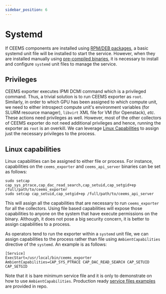 ```yaml
---
sidebar_position: 6
---
```


# Systemd

If CEEMS components are installed using [RPM/DEB packages](../installation/os-packages.md), a basic 
systemd unit file will be installed to start the service. However, when they are 
installed manually using [pre-compiled binaries](../installation/pre-compiled-binaries.md), it is 
necessary to install and configure `systemd` unit files to manage the service.

## Privileges

CEEMS exporter executes IPMI DCMI command which is a privileged command. Thus, a trivial
solution is to run CEEMS exporter as `root`. Similarly, in order to which GPU has been 
assigned to which compute unit, we need to either introspect compute unit's 
environment variables (for SLURM resource manager), `libvirt` XML file for VM (for Openstack),
_etc_. These actions need privileges as well. However, most of the other collectors of 
CEEMS exporter do not need additional privileges and hence, running the exporter 
as `root` is an overkill. We can leverage 
[Linux Capabilities](https://man7.org/linux/man-pages/man7/capabilities.7.html) to 
assign just the necessary privileges to the process.

## Linux capabilities

Linux capabilities can be assigned to either file or process. For instance, capabilities 
on the `ceems_exporter` and `ceems_api_server` binaries can be set as follows:

```
sudo setcap cap_sys_ptrace,cap_dac_read_search,cap_setuid,cap_setgid+ep /full/path/to/ceems_exporter
sudo setcap cap_setuid,cap_setgid+ep /full/path/to/ceems_api_server
```

This will assign all the capabilities that are necessary to run `ceems_exporter` 
for all the collectors. Using file based capabilities will 
expose those capabilities to anyone on the system that have execute permissions on the 
binary. Although, it does not pose a big security concern, it is better to assign 
capabilities to a process. 

As operators tend to run the exporter within a `systemd` unit file, we can assign 
capabilities to the process rather than file using `AmbientCapabilities` 
directive of the `systemd`. An example is as follows:

```
[Service]
ExecStart=/usr/local/bin/ceems_exporter
AmbientCapabilities=CAP_SYS_PTRACE CAP_DAC_READ_SEARCH CAP_SETUID CAP_SETGID
```

Note that it is bare minimum service file and it is only to demonstrate on how to use 
`AmbientCapabilities`. Production ready [service files examples]((https://github.com/mahendrapaipuri/ceems/tree/main/build/package)) 
are provided in repo.
